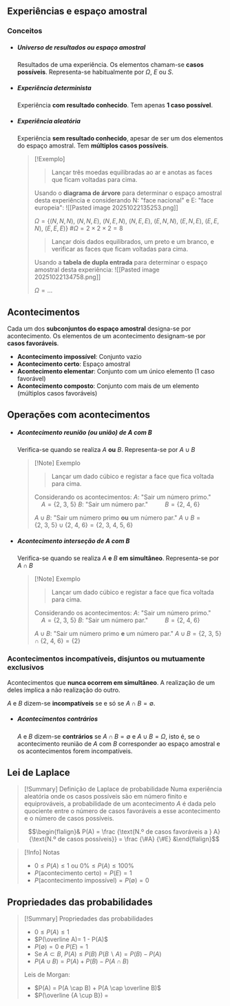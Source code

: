 ## Experiências e espaço amostral
### Conceitos
- ##### Universo de resultados ou espaço amostral
	Resultados de uma experiência.
	Os elementos chamam-se **casos possíveis**.
	Representa-se habitualmente por $\Omega$, $E$ ou $S$.
- ##### Experiência determinista
	Experiência **com resultado conhecido**.
	Tem apenas **1 caso possível**.
- ##### Experiência aleatória
	Experiência **sem resultado conhecido**, apesar de ser um dos elementos do espaço amostral.
	Tem **múltiplos casos possíveis**.
	>[!Exemplo]
	>> Lançar três moedas equilibradas ao ar e anotas as faces que ficam voltadas para cima.
	>
	>Usando o **diagrama de árvore** para determinar o espaço amostral desta experiência e considerando N: "face nacional" e E: "face europeia":
	>![[Pasted image 20251022135253.png]]
	>
	>$\Omega = \{(N, N, N),\ (N, N, E),\ (N, E, N),\ (N, E, E),\ (E, N, N),\ (E, N, E),\ (E, E, N),\ (E, E, E)\}$
	>$\# \Omega = 2 \times 2 \times 2 =8$ 
	>
	>>Lançar dois dados equilibrados, um preto e um branco, e verificar as faces que ficam voltadas para cima.
	>
	>Usando a **tabela de dupla entrada** para determinar o espaço amostral desta experiência:
	>![[Pasted image 20251022134758.png]]
	>
	>$\Omega= ...$
## Acontecimentos
Cada um dos **subconjuntos do espaço amostral** designa-se por acontecimento.
Os elementos de um acontecimento designam-se por **casos favoráveis**.

- **Acontecimento impossível**: Conjunto vazio
- **Acontecimento certo**: Espaço amostral
- **Acontecimento elementar**: Conjunto com um único elemento (1 caso favorável)
- **Acontecimento composto**: Conjunto com mais de um elemento (múltiplos casos favoráveis)
## Operações com acontecimentos
- ##### Acontecimento reunião (ou união) de $A$ com $B$
	Verifica-se quando se realiza $A$ **ou** $B$.
	Representa-se por $A \cup B$
	>[!Note] Exemplo
	>>Lançar um dado cúbico e registar a face que fica voltada para cima.
	>
	>Considerando os acontecimentos:
	>$A$: "Sair um número primo."  $\ \ \ \ A=\{2,\ 3,\ 5\}$
	>$B$: "Sair um número par." $\ \ \ \ \ \ \ \ \ B=\{2,\ 4,\ 6\}$
	>
	>$A \cup B$: "Sair um número primo **ou** um número par."
	>$A \cup B= \{2,\ 3,\ 5\} \cup \{2,\ 4,\ 6\}=\{2,\ 3,\ 4,\ 5,\ 6\}$
	>

- ##### Acontecimento interseção de $A$ com $B$
	Verifica-se quando se realiza $A$ **e** $B$ **em simultâneo**.
	Representa-se por $A \cap B$
	
	>[!Note] Exemplo
	>>Lançar um dado cúbico e registar a face que fica voltada para cima.
	>
	>Considerando os acontecimentos:
	>$A$: "Sair um número primo."  $\ \ \ \ A=\{2,\ 3,\ 5\}$
	>$B$: "Sair um número par." $\ \ \ \ \ \ \ \ \ B=\{2,\ 4,\ 6\}$
	>
	>$A \cup B$: "Sair um número primo **e** um número par."
	>$A \cup B= \{2,\ 3,\ 5\} \cap \{2,\ 4,\ 6\}=\{2\}$
	>
### Acontecimentos incompatíveis, disjuntos ou mutuamente exclusivos
Acontecimentos que **nunca ocorrem em simultâneo**.
A realização de um deles implica a não realização do outro.

$A$ e $B$ dizem-se **incompatíveis** se e só se $A \cap B = \emptyset$.
- ##### Acontecimentos contrários
	$A$ e $B$ dizem-se **contrários** se $A \cap B= \emptyset$ e $A \cup B=\Omega$, isto é, se o acontecimento reunião  de $A$ com $B$ corresponder ao espaço amostral e os acontecimentos forem incompatíveis.
## Lei de Laplace
>[!Summary] Definição de Laplace de probabilidade
>Numa experiência aleatória onde os casos possíveis são em número finito e equiprováveis, a probabilidade de um acontecimento $A$ é dada pelo quociente entre o número de casos favoráveis a esse acontecimento e o número de casos possíveis.
>
>$$\begin{flalign}& P(A) = \frac {\text{N.º de casos favoráveis a } A} {\text{N.º de casos possíveis}} = \frac {\#A} {\#E} &\end{flalign}$$

>[!Info] Notas
>- $0 \leq P(A) \leq 1$ ou $0\% \leq P(A) \leq 100\%$
>- $P(\text{acontecimento certo})=P(E)=1$
>- $P(\text{acontecimento impossível})=P(\emptyset)=0$

## Propriedades das probabilidades
>[!Summary] Propriedades das probabilidades
>- $0 \leq P(A) \leq 1$
>- $P(\overline A)= 1 - P(A)$
>- $P(\emptyset)=0$ e $P(E)=1$
>- Se $A \subset B$,
>  $P(A) \leq P(B)$
>  $P(B \backslash A)=P(B)-P(A)$
>- $P(A \cup B) = P(A) + P(B) - P(A \cap B)$
>
>Leis de Morgan:
>- $P(A) = P(A \cap B) + P(A \cap \overline B)$
>- $P(\overline {A \cup B}) =